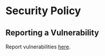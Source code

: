 # Security Policy

## Reporting a Vulnerability

Report vulnerabilities [here](https://github.com/danielh-official/ynab-repeating-export/issues).
